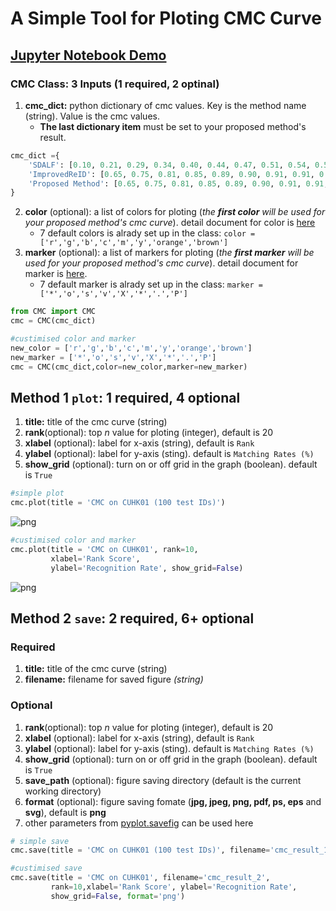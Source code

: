 # A Simple Tool for Ploting CMC Curve
## [Jupyter Notebook Demo](https://github.com/LinShanify/CMC/blob/master/demo.ipynb)
### __CMC Class__: 3 Inputs (1 required, 2 optinal)
1. __cmc_dict:__ python dictionary of cmc values. Key is the method name (string). Value is the cmc values. 
    * __The last dictionary item__ must be set to your proposed method's result.
```python
cmc_dict ={
    'SDALF': [0.10, 0.21, 0.29, 0.34, 0.40, 0.44, 0.47, 0.51, 0.54, 0.57],
    'ImprovedReID': [0.65, 0.75, 0.81, 0.85, 0.89, 0.90, 0.91, 0.91, 0.93, 0.94],
    'Proposed Method': [0.65, 0.75, 0.81, 0.85, 0.89, 0.90, 0.91, 0.91, 0.93, 0.94]
}
```
2. __color__ (optional): a list of colors for ploting (_the __first color__ will be used for your proposed method's cmc curve_). detail document for color is [here](https://matplotlib.org/api/colors_api.html)
    * 7 default colors is alrady set up in the class: `color = ['r','g','b','c','m','y','orange','brown']`
3. __marker__ (optional): a list of markers for ploting (_the __first marker__ will be used for your proposed method's cmc curve_). detail document for marker is [here](https://matplotlib.org/api/markers_api.html).
    * 7 default marker is alrady set up in the class: `marker = ['*','o','s','v','X','*','.','P']`


```python
from CMC import CMC
cmc = CMC(cmc_dict)

#custimised color and marker
new_color = ['r','g','b','c','m','y','orange','brown']
new_marker = ['*','o','s','v','X','*','.','P']
cmc = CMC(cmc_dict,color=new_color,marker=new_marker)
```

## **Method 1 `plot`**: 1 required, 4 optional
1. __title:__ title of the cmc curve (string)
2. __rank__(optional): top *n* value for ploting (integer), default is 20
3. __xlabel__ (optional): label for x-axis (string), default is `Rank`
4. __ylabel__ (optional): label for y-axis (sting). default is `Matching Rates (%)`
5. __show_grid__ (optional): turn on or off grid in the graph (boolean). default is `True`


```python
#simple plot
cmc.plot(title = 'CMC on CUHK01 (100 test IDs)')
```
![png](https://github.com/LinShanify/CMC/blob/master/cmc_result_1.png?raw=true)



```python
#custimised color and marker
cmc.plot(title = 'CMC on CUHK01', rank=10,
         xlabel='Rank Score',
         ylabel='Recognition Rate', show_grid=False)
```
![png](https://github.com/LinShanify/CMC/blob/master/cmc_result_2.png?raw=true)


## **Method 2 `save`**: 2 required, 6+ optional
### Required
1. __title:__ title of the cmc curve (string)
2. __filename:__ filename for saved figure *(string)*

### Optional
1. __rank__(optional): top *n* value for ploting (integer), default is 20
2. __xlabel__ (optional): label for x-axis (string), default is `Rank`
3. __ylabel__ (optional): label for y-axis (sting). default is `Matching Rates (%)`
4. __show_grid__ (optional): turn on or off grid in the graph (boolean). default is `True`
5. __save_path__ (optional): figure saving directory (default is the current working directory)
6. __format__ (optional): figure saving fomate (**jpg, jpeg, png, pdf, ps, eps** and **svg**), default is **png**
7. other parameters from [pyplot.savefig](https://matplotlib.org/api/_as_gen/matplotlib.pyplot.savefig.html) can be used here


```python
# simple save
cmc.save(title = 'CMC on CUHK01 (100 test IDs)', filename='cmc_result_1')
```

```python
#custimised save
cmc.save(title = 'CMC on CUHK01', filename='cmc_result_2',
         rank=10,xlabel='Rank Score', ylabel='Recognition Rate', 
         show_grid=False, format='png')
```
